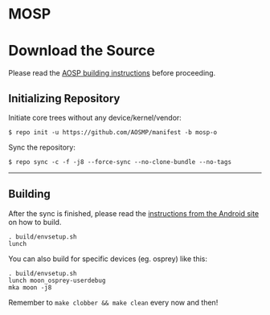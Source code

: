 MOSP
=====


Download the Source
===================

Please read the [AOSP building instructions](http://source.android.com/source/index.html) before proceeding.

Initializing Repository
-----------------------

Initiate core trees without any device/kernel/vendor:

    $ repo init -u https://github.com/AOSMP/manifest -b mosp-o

Sync the repository:

    $ repo sync -c -f -j8 --force-sync --no-clone-bundle --no-tags

***

Building
--------

After the sync is finished, please read the [instructions from the Android site](http://s.android.com/source/building.html) on how to build.

    . build/envsetup.sh
    lunch

You can also build for specific devices (eg. osprey) like this:

    . build/envsetup.sh
    lunch moon_osprey-userdebug
    mka moon -j8

Remember to `make clobber && make clean` every now and then!

